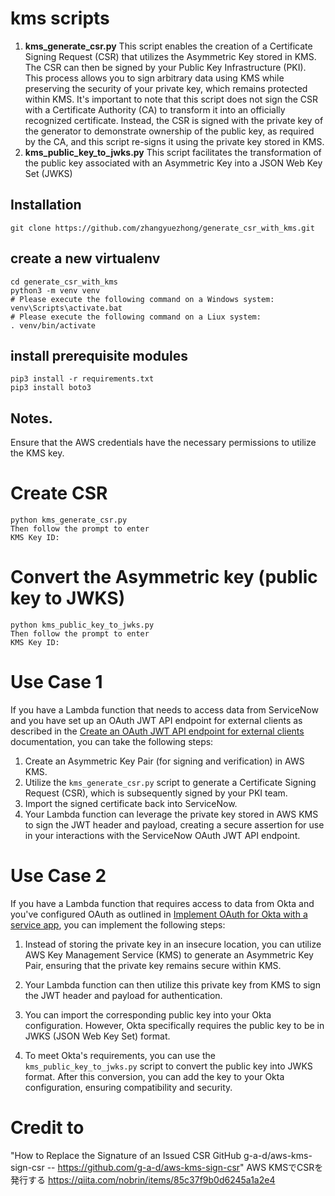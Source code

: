 # kms scripts

 1. **kms_generate_csr.py** This script enables the creation of a Certificate Signing Request (CSR) that utilizes the Asymmetric Key stored in KMS. The CSR can then be signed by your Public Key Infrastructure (PKI). This process allows you to sign arbitrary data using KMS while preserving the security of your private key, which remains protected within KMS. It's important to note that this script does not sign the CSR with a Certificate Authority (CA) to transform it into an officially recognized certificate. Instead, the CSR is signed with the private key of the generator to demonstrate ownership of the public key, as required by the CA, and this script re-signs it using the private key stored in KMS.
 2. **kms_public_key_to_jwks.py** This script facilitates the transformation of the public key associated with an Asymmetric Key into a JSON Web Key Set (JWKS)

## Installation

    git clone https://github.com/zhangyuezhong/generate_csr_with_kms.git

## create a new virtualenv

    cd generate_csr_with_kms
    python3 -m venv venv
    # Please execute the following command on a Windows system:
    venv\Scripts\activate.bat
    # Please execute the following command on a Liux system:
    . venv/bin/activate

## install prerequisite modules

    pip3 install -r requirements.txt
    pip3 install boto3

## Notes.
Ensure that the AWS credentials have the necessary permissions to utilize the KMS key.

# Create CSR
    python kms_generate_csr.py
    Then follow the prompt to enter
    KMS Key ID:

# Convert the Asymmetric key (public key to JWKS)
    python kms_public_key_to_jwks.py
    Then follow the prompt to enter
    KMS Key ID:

# Use Case 1

  
If you have a Lambda function that needs to access data from ServiceNow and you have set up an OAuth JWT API endpoint for external clients as described in the [Create an OAuth JWT API endpoint for external clients](https://docs.servicenow.com/en-US/bundle/vancouver-platform-security/page/administer/security/task/create-jwt-endpoint.html) documentation, you can take the following steps:

1.  Create an Asymmetric Key Pair (for signing and verification) in AWS KMS.
2.  Utilize the `kms_generate_csr.py` script to generate a Certificate Signing Request (CSR), which is subsequently signed by your PKI team.
3.  Import the signed certificate back into ServiceNow.
4.  Your Lambda function can leverage the private key stored in AWS KMS to sign the JWT header and payload, creating a secure assertion for use in your interactions with the ServiceNow OAuth JWT API endpoint.

# Use Case 2

If you have a Lambda function that requires access to data from Okta and you've configured OAuth as outlined in [Implement OAuth for Okta with a service app](https://developer.okta.com/docs/guides/implement-oauth-for-okta-serviceapp/main/), you can implement the following steps:

1.  Instead of storing the private key in an insecure location, you can utilize AWS Key Management Service (KMS) to generate an Asymmetric Key Pair, ensuring that the private key remains secure within KMS.
    
2.  Your Lambda function can then utilize this private key from KMS to sign the JWT header and payload for authentication.
    
3.  You can import the corresponding public key into your Okta configuration. However, Okta specifically requires the public key to be in JWKS (JSON Web Key Set) format.
    
4.  To meet Okta's requirements, you can use the `kms_public_key_to_jwks.py` script to convert the public key into JWKS format. After this conversion, you can add the key to your Okta configuration, ensuring compatibility and security.


# Credit to
"How to Replace the Signature of an Issued CSR
GitHub g-a-d/aws-kms-sign-csr -- https://github.com/g-a-d/aws-kms-sign-csr"
AWS KMSでCSRを発行する  https://qiita.com/nobrin/items/85c37f9b0d6245a1a2e4